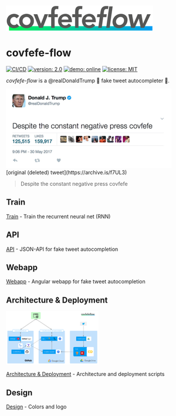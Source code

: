<img src="./design/logo/covfefe-flow-logo.png" alt="covfefe-flow logo" style="max-width:100%;" width="400px" height="70px">

# covfefe-flow

[![CI/CD](https://github.com/FranzDiebold/covfefe-flow/workflows/CI/CD/badge.svg)](https://github.com/FranzDiebold/covfefe-flow/actions?query=workflow%3ACI%2FCD)
[![version: 2.0](https://img.shields.io/badge/version-2.0-00f457)](https://github.com/FranzDiebold/covfefe-flow/releases/tag/v2.0)
[![demo: online](https://img.shields.io/badge/demo-online-009df4.svg)](https://www.covfefe-flow.tk)
[![license: MIT](https://img.shields.io/badge/license-MIT-brightgreen.svg)](./LICENSE.md)

*covfefe-flow* is a @realDonaldTrump :triumph: fake tweet autocompleter 🤖.

<img src="./images/readme/cofveve-tweet_screenshot.jpg" style="max-width:100%;" width="450px" height="216px" alt="covfefe tweet screenshot">
[original (deleted) tweet](https://archive.is/f7UL3)

> Despite the constant negative press covfefe

## Train

[Train](./train) - Train the recurrent neural net (RNN)

## API

[API](./api) - JSON-API for fake tweet autocompletion

## Webapp

[Webapp](./webapp) - Angular webapp for fake tweet autocompletion

## Architecture & Deployment
<a href="./deployment">
  <img src="./deployment/images/readme/covfefe-flow_architecture.png" width="50%" style="max-width:100%;" alt="covfefe-flow architecture">
</a>

[Architecture & Deployment](./deployment) - Architecture and deployment scripts

## Design

[Design](./design) - Colors and logo
